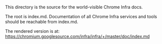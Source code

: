 <!--
Copyright 2015 The Chromium Authors. All rights reserved.
Use of this source code is governed by a BSD-style license that can be
found in the LICENSE file.
-->

This directory is the source for the world-visible Chrome Infra docs.

The root is index.md. Documentation of all Chrome Infra services and tools
should be reachable from index.md.

The rendered version is at:
https://chromium.googlesource.com/infra/infra/+/master/doc/index.md
